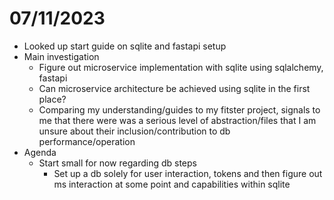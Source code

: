 # 07/11/2023
- Looked up start guide on sqlite and fastapi setup
- Main investigation
    - Figure out microservice implementation with sqlite using sqlalchemy, fastapi
    - Can microservice architecture be achieved using sqlite in the first place?
    - Comparing my understanding/guides to my fitster project, signals to me that there were was a serious level of abstraction/files that I am unsure about their inclusion/contribution to db performance/operation
- Agenda
    - Start small for now regarding db steps
        - Set up a db solely for user interaction, tokens and then figure out ms interaction at some point and capabilities within sqlite

